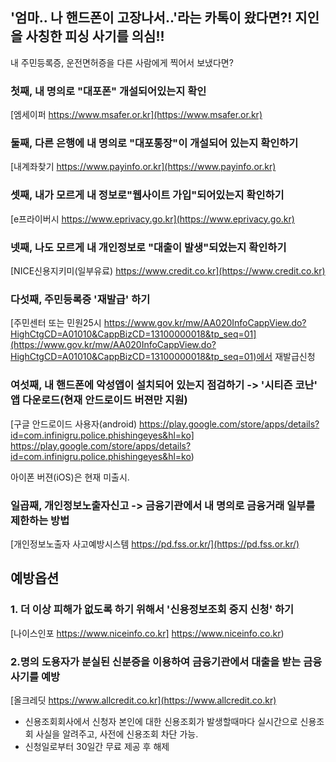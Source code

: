 ## '엄마.. 나 핸드폰이 고장나서..'라는 카톡이 왔다면?! 지인을 사칭한 피싱 사기를 의심!! 

내 주민등록증, 운전면허증을 다른 사람에게 찍어서 보냈다면? 


### 첫째, 내 명의로 "대포폰" 개설되어있는지 확인

  [엠세이퍼 https://www.msafer.or.kr](https://www.msafer.or.kr)

### 둘째, 다른 은행에 내 명의로 "대포통장"이 개설되어 있는지 확인하기

 [내계좌찾기 https://www.payinfo.or.kr](https://www.payinfo.or.kr)


### 셋째, 내가 모르게 내 정보로"웹사이트 가입"되어있는지 확인하기

  [e프라이버시 https://www.eprivacy.go.kr](https://www.eprivacy.go.kr)


### 넷째, 나도 모르게 내 개인정보로 "대출이 발생"되었는지 확인하기

  [NICE신용지키미(일부유료) https://www.credit.co.kr](https://www.credit.co.kr)


### 다섯째, 주민등록증 '재발급' 하기 

  [주민센터 또는 민원25시 https://www.gov.kr/mw/AA020InfoCappView.do?HighCtgCD=A01010&CappBizCD=13100000018&tp_seq=01](https://www.gov.kr/mw/AA020InfoCappView.do?HighCtgCD=A01010&CappBizCD=13100000018&tp_seq=01)에서 재발급신청 


### 여섯째, 내 핸드폰에 악성앱이 설치되어 있는지 점검하기 -> '시티즌 코난' 앱 다운로드(현재 안드로이드 버젼만 지원) 

  [구글 안드로이드 사용자(android) https://play.google.com/store/apps/details?id=com.infinigru.police.phishingeyes&hl=ko] https://play.google.com/store/apps/details?id=com.infinigru.police.phishingeyes&hl=ko) 

  아이폰 버젼(iOS)은 현재 미출시. 


### 일곱째, 개인정보노출자신고 -> 금융기관에서 내 명의로 금융거래 일부를 제한하는 방법 

  [개인정보노출자 사고예방시스템 https://pd.fss.or.kr/](https://pd.fss.or.kr/)




## 예방옵션 ## 

### 1. 더 이상 피해가 없도록 하기 위해서 '신용정보조회 중지 신청' 하기 ### 
 [나이스인포 https://www.niceinfo.co.kr] https://www.niceinfo.co.kr)


### 2.명의 도용자가 분실된 신분증을 이용하여 금융기관에서 대출을 받는 금융사기를 예방
 [올크레딧 https://www.allcredit.co.kr](https://www.allcredit.co.kr)
  - 신용조회회사에서 신청자 본인에 대한 신용조회가 발생할때마다 실시간으로 신용조회 사실을 알려주고, 사전에 신용조회 차단 가능.
  - 신청일로부터 30일간 무료 제공 후 해제 


